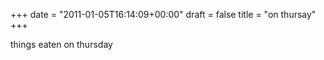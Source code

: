 +++
date = "2011-01-05T16:14:09+00:00"
draft = false
title = "on thursay"
+++
<p>things eaten on thursday</p>&#13;
 
